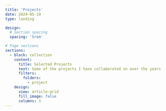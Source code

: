 ```yaml
---
title: 'Projects'
date: 2024-05-19
type: landing

design:
  # Section spacing
  spacing: '5rem'

# Page sections
sections:
  - block: collection
    content:
      title: Selected Projects
      text: Some of the projects I have collaborated on over the years.
      filters:
        folders:
          - project
    design:
      view: article-grid
      fill_image: false
      columns: 3
---
```


